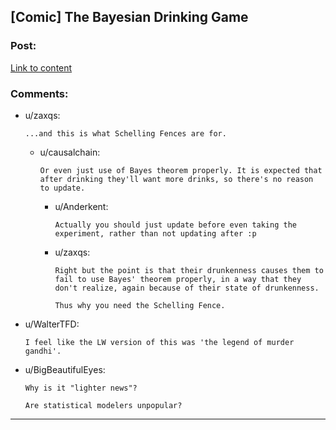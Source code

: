 ## [Comic] The Bayesian Drinking Game

### Post:

[Link to content](http://smbc-comics.com/comic/2014-05-23)

### Comments:

- u/zaxqs:
  ```
  ...and this is what Schelling Fences are for.
  ```

  - u/causalchain:
    ```
    Or even just use of Bayes theorem properly. It is expected that after drinking they'll want more drinks, so there's no reason to update.
    ```

    - u/Anderkent:
      ```
      Actually you should just update before even taking the experiment, rather than not updating after :p
      ```

    - u/zaxqs:
      ```
      Right but the point is that their drunkenness causes them to fail to use Bayes' theorem properly, in a way that they don't realize, again because of their state of drunkenness.

      Thus why you need the Schelling Fence.
      ```

- u/WalterTFD:
  ```
  I feel like the LW version of this was 'the legend of murder gandhi'.
  ```

- u/BigBeautifulEyes:
  ```
  Why is it "lighter news"?

  Are statistical modelers unpopular?
  ```

---

